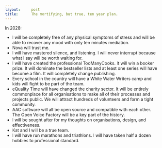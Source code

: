 ```yaml
---
layout:     post
title:      The mortifying, but true, ten year plan.
---
```


In 2028:

*   I will be completely free of any physical symptoms of stress and will be able to recover any mood with only ten minutes mediation.
*   Nova will trust me.
*   I will have mastered silence, and listening. I will never interrupt because what I say will be worth waiting for.
*   I will have created the professional TooManyCooks. It will win a booker prize. It will dominate the bestseller lists and at least one series will have become a film. It will completely change publishing.
*   Every school in the country will have a White Water Writers camp and kids will fight to be part of the team.
*   eQuality Time will have changed the charity sector. It will be entirely commonplace for all organisations to make all of their processes and projects public.  We will attract hundreds of volunteers and form a tight community.
*   AAC software will all be open source and compatible with each other. The Open Voice Factory will be a key part of the history.
*   I will be sought after for my thoughts on organisations, design, and effectiveness.
*   Kat and I will be a true team.
*   I will have run marathons and triathlons. I will have taken half a dozen hobbies to professional standard.


